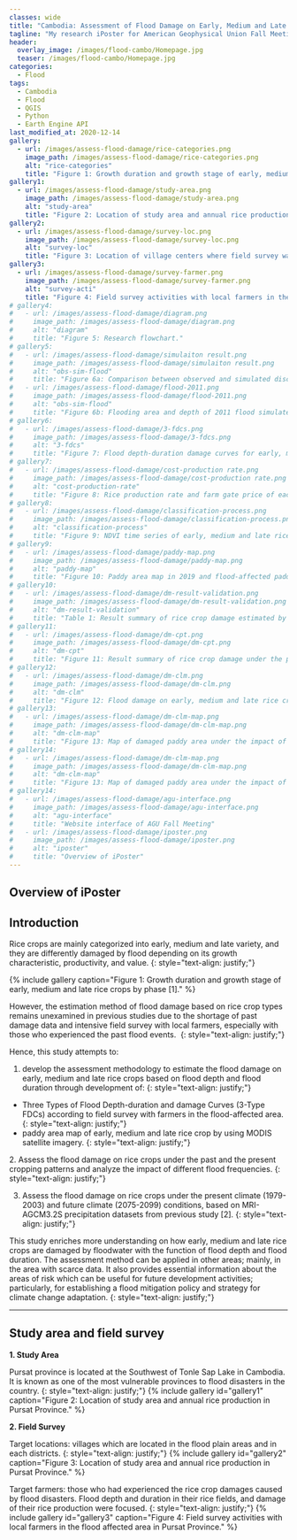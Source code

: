 ```yaml
---
classes: wide
title: "Cambodia: Assessment of Flood Damage on Early, Medium and Late Maturity Rice Crop"
tagline: "My research iPoster for American Geophysical Union Fall Meeting, Online Everywhere 1-17 December 2020."
header:
  overlay_image: /images/flood-cambo/Homepage.jpg
  teaser: /images/flood-cambo/Homepage.jpg
categories:
  - Flood
tags:
  - Cambodia
  - Flood
  - QGIS
  - Python
  - Earth Engine API
last_modified_at: 2020-12-14
gallery:
  - url: /images/assess-flood-damage/rice-categories.png
    image_path: /images/assess-flood-damage/rice-categories.png
    alt: "rice-categories"
    title: "Figure 1: Growth duration and growth stage of early, medium and late rice crops by phase [1]."
gallery1:
  - url: /images/assess-flood-damage/study-area.png
    image_path: /images/assess-flood-damage/study-area.png
    alt: "study-area"
    title: "Figure 2: Location of study area and annual rice production in Pursat Province."
gallery2:
  - url: /images/assess-flood-damage/survey-loc.png
    image_path: /images/assess-flood-damage/survey-loc.png
    alt: "survey-loc"
    title: "Figure 3: Location of village centers where field survey was conducted."
gallery3:
  - url: /images/assess-flood-damage/survey-farmer.png
    image_path: /images/assess-flood-damage/survey-farmer.png
    alt: "survey-acti"
    title: "Figure 4: Field survey activities with local farmers in the flood affected area in Pursat Province."    
# gallery4:
#   - url: /images/assess-flood-damage/diagram.png
#     image_path: /images/assess-flood-damage/diagram.png
#     alt: "diagram"
#     title: "Figure 5: Research flowchart."
# gallery5:
#   - url: /images/assess-flood-damage/simulaiton result.png
#     image_path: /images/assess-flood-damage/simulaiton result.png
#     alt: "obs-sim-flood"
#     title: "Figure 6a: Comparison between observed and simulated discharge of 2011 Flood simulated in RRI model."
#   - url: /images/assess-flood-damage/flood-2011.png
#     image_path: /images/assess-flood-damage/flood-2011.png
#     alt: "obs-sim-flood"
#     title: "Figure 6b: Flooding area and depth of 2011 flood simulated in RRI model."
# gallery6:
#   - url: /images/assess-flood-damage/3-fdcs.png
#     image_path: /images/assess-flood-damage/3-fdcs.png
#     alt: "3-fdcs"
#     title: "Figure 7: Flood depth-duration damage curves for early, medium and late rice crop."
# gallery7:
#   - url: /images/assess-flood-damage/cost-production rate.png
#     image_path: /images/assess-flood-damage/cost-production rate.png
#     alt: "cost-production-rate"
#     title: "Figure 8: Rice production rate and farm gate price of each rice crop type."
# gallery8:
#   - url: /images/assess-flood-damage/classification-process.png
#     image_path: /images/assess-flood-damage/classification-process.png
#     alt: "classification-process"
#     title: "Figure 9: NDVI time series of early, medium and late rice crops from MODIS satellite data (left), diagram of paddy area classification method (right)."
# gallery9:
#   - url: /images/assess-flood-damage/paddy-map.png
#     image_path: /images/assess-flood-damage/paddy-map.png
#     alt: "paddy-map"
#     title: "Figure 10: Paddy area map in 2019 and flood-affected paddy area map in 2011."
# gallery10:
#   - url: /images/assess-flood-damage/dm-result-validation.png
#     image_path: /images/assess-flood-damage/dm-result-validation.png
#     alt: "dm-result-validation"
#     title: "Table 1: Result summary of rice crop damage estimated by 3-Type FDCs and by MRC FDC, compared with reported damage."
# gallery11:
#   - url: /images/assess-flood-damage/dm-cpt.png
#     image_path: /images/assess-flood-damage/dm-cpt.png
#     alt: "dm-cpt"
#     title: "Figure 11: Result summary of rice crop damage under the past and the present cropping patterns from 2-y to 200-y return period floods."    
# gallery12:
#   - url: /images/assess-flood-damage/dm-clm.png
#     image_path: /images/assess-flood-damage/dm-clm.png
#     alt: "dm-clm"
#     title: "Figure 12: Flood damage on early, medium and late rice crop under climate change impact."  
# gallery13:
#   - url: /images/assess-flood-damage/dm-clm-map.png
#     image_path: /images/assess-flood-damage/dm-clm-map.png
#     alt: "dm-clm-map"
#     title: "Figure 13: Map of damaged paddy area under the impact of climate change"
# gallery14:
#   - url: /images/assess-flood-damage/dm-clm-map.png
#     image_path: /images/assess-flood-damage/dm-clm-map.png
#     alt: "dm-clm-map"
#     title: "Figure 13: Map of damaged paddy area under the impact of climate change"
# gallery14:
#   - url: /images/assess-flood-damage/agu-interface.png
#     image_path: /images/assess-flood-damage/agu-interface.png
#     alt: "agu-interface"
#     title: "Website interface of AGU Fall Meeting"
#   - url: /images/assess-flood-damage/iposter.png
#     image_path: /images/assess-flood-damage/iposter.png
#     alt: "iposter"
#     title: "Overview of iPoster"
---
```


## Overview of iPoster

<!-- {% include gallery14 caption="Overview of iPoster on the website of AGU Fall Meeting conference." %} -->

## Introduction
Rice crops are mainly categorized into early, medium and late variety, and they are differently damaged by flood depending on its growth characteristic, productivity, and value.
{: style="text-align: justify;"}

{% include gallery caption="Figure 1: Growth duration and growth stage of early, medium and late rice crops by phase [1]." %}

However, the estimation method of flood damage based on rice crop types remains unexamined in previous studies due to the shortage of past damage data and intensive field survey with local farmers, especially with those who experienced the past flood events. 
{: style="text-align: justify;"}

Hence, this study attempts to:
1. develop the assessment methodology to estimate the flood damage on early, medium and late rice crops based on flood depth and flood duration through development of:
{: style="text-align: justify;"}

* Three Types of Flood Depth-duration and damage Curves (3-Type FDCs) according to field survey with farmers in the flood-affected area.
{: style="text-align: justify;"}
* paddy area map of early, medium and late rice crop by using MODIS satellite imagery.
{: style="text-align: justify;"}

2. Assess the flood damage on rice crops under the past and the present cropping patterns and analyze the impact of different flood frequencies.
{: style="text-align: justify;"}

3. Assess the flood damage on rice crops under the present climate (1979-2003) and future climate (2075-2099) conditions, based on MRI-AGCM3.2S precipitation datasets from previous study [2].
{: style="text-align: justify;"}


This study enriches more understanding on how early, medium and late rice crops are damaged by floodwater with the function of flood depth and flood duration. The assessment method can be applied in other areas; mainly, in the area with scarce data. It also provides essential information about the areas of risk which can be useful for future development activities; particularly, for establishing a flood mitigation policy and strategy for climate change adaptation.
{: style="text-align: justify;"}

-----
## Study area and field survey

**1. Study Area**

Pursat province is located at the Southwest of Tonle Sap Lake in Cambodia. It is known as one of the most vulnerable provinces to flood disasters in the country.
{: style="text-align: justify;"}
{% include gallery id="gallery1" caption="Figure 2: Location of study area and annual rice production in Pursat Province." %}

**2. Field Survey**

Target locations: villages which are located in the flood plain areas and in each districts.
{: style="text-align: justify;"}
{% include gallery id="gallery2" caption="Figure 3: Location of study area and annual rice production in Pursat Province." %}

Target farmers: those who had experienced the rice crop damages caused by flood disasters. Flood depth and duration in their rice fields, and damage of their rice production were focused.
{: style="text-align: justify;"}
{% include gallery id="gallery3" caption="Figure 4: Field survey activities with local farmers in the flood affected area in Pursat Province." %}

<!-- ## Methodology

Figure 5 shows the conceptual framework of this study.
{: style="text-align: justify;"}
{% include gallery id="gallery4" caption="Figure 5: Research flowchart." %}

**1. Flood Simulation**

The simulation of flood events including 2011 flood (Figure 6a & 6b), 2-y to 200-y return period floods, and floods under present and future climate were conducted using Rainfall-Runoff Inundation (RRI) model [3].
{: style="text-align: justify;"}
{% include gallery id="gallery5" caption="Figure 6: a) Comparison between observed and simulated discharge of 2011 Flood simulated in RRI model. b) Flooding area and depth of 2011 flood simulated in RRI model." %}

**2. Development of 3-Types FDCs**

The data collected from field survey with 95 local farmers were used to develop flood depth-duration damage curves (Figure 7) and also to determine the rice production rate and farm gate price for damage cost calculation (Figure 8).
{: style="text-align: justify;"}
{% include gallery id="gallery6" caption="Figure 7: Flood depth-duration damage curves for early, medium and late rice crop." %}

{% include gallery id="gallery7" caption="Figure 8: Rice production rate and farm gate price of each rice crop type." %}

**3. Development of Paddy Area Map**

Based on the report from local government which indicates the location of early, medium and late paddy areas, the characteristics of NDVI time series for each type of rice were observed from MODIS Satellite Data (Figure 9. left). From this observation, the method to classify the paddy areas for early, medium and late rice crops were determined (Figure 9. right).
{: style="text-align: justify;"}

{% include gallery id="gallery8" caption="Figure 9: NDVI time series of early, medium and late rice crops from MODIS satellite data (left), diagram of paddy area classification method (right)." %}

By following the above classification method, the paddy area map in 2019 (present cropping pattern) and flood-affected paddy area map in 2011 (past cropping pattern) were developed.
{: style="text-align: justify;"}

{% include gallery id="gallery9" caption="Figure 10: Paddy area map in 2019 and flood-affected paddy area map in 2011." %} -->

<!-- ## Flood damage assessment

**1. Validation of Assessment Method**

The flood damages were assessed based on flood simulation, paddy area map, and 3-Type FDCs. The results were compared with the damage estimated by using previous method (Table 1). 
{: style="text-align: justify;"}
{% include gallery id="gallery10" caption="Table 1: Result summary of rice crop damage estimated by 3-Type FDCs and by MRC FDC, compared with reported damage." %}

Table 1. Result summary of rice crop damage estimated by 3-Type FDCs and by MRC FDC, compared with reported damage.

* The total damage of rice crop estimated by 3-Type FDCs well agreed with the reported damage.
{: style="text-align: justify;"}
* The newly developed method could assess the damage based on rice type, while it is unable with the conventional MRC method.
{: style="text-align: justify;"}

**2. Assessment under Past and Present Cropping Pattern**

Under the flood magnitude of various return period, the rice crop damage on past and present cropping patterns were assessed based on 3-Type FDCs.
{: style="text-align: justify;"}

{% include gallery id="gallery11" caption="Figure 11: Result summary of rice crop damage under the past and the present cropping patterns from 2-y to 200-y return period floods." %}

* Damage area and damage cost of present cropping pattern were overall greater than the past. It also increases following the larger flood magnitudes.
{: style="text-align: justify;"}
* Under present cropping pattern, the damage is mainly attributed to Early rice crop, while in the past cropping pattern, the main contribution is from Late rice crop.
{: style="text-align: justify;"}
* First, it is because the area of rice cultivation expanded significantly in the present pattern. Last is because early rice has high price and production rate compared to others, so the more early rice is grown, the more damage comes from early rice.
{: style="text-align: justify;"}

Therefore, present cropping pattern requires higher budget for saving rice production chain after flooding. This information can be used for long-term cost-benefit analysis.
{: style="text-align: justify;"}

**3. Assessment under Present and Future Climate**

Based on MRI-AGCM3.2S precipitation datasets from previous study [2], the damage under the past and future climate were assessed (Figure12).
{: style="text-align: justify;"}

{% include gallery id="gallery12" caption="Figure 12: Flood damage on early, medium and late rice crop under climate change impact." %}


* There would be overall growth of rice crop damage in the future climate.
{: style="text-align: justify;"}
* Total damage under future climate would be more than 35,000 ha or 25 million USD = 14% higher than damage under present climate.
{: style="text-align: justify;"}

{% include gallery id="gallery13" caption="Figure 13: Map of damaged paddy area under the impact of climate change." %}

* Bakan and Kandieng district are the most affected and damaged area in the future climate condition since they have more rice fields compared to others.
{: style="text-align: justify;"}

## Conclusion and acknowledgement

**Summary**

* Flood Depth-duration damage Curves (3-Type FDCs) for Early, Medium and Late rice crop were developed and showed more advantages over previous assessment methods.
* Comparison of cropping patterns, and analysis of climate change impact were studied.
* Method for creating Paddy Area Map based on MODIS satellite image was developed.


**Impact**

* This study enriches more understanding on how early, medium and late rice crops are affected by floodwater with the function of flood depth and flood duration.
* The developed method can be applicable in other areas; particularly, in area with scarce data.
* This study also provides an essential information about the areas of risk based on flood damage estimation and the impact of climate change on all types of rice crop
* It can be useful for future development activities; in particular, when it comes to establishing a flood mitigation policy for the sake of disaster risk reduction and implementing the flood mitigation actions for climate change adaptation. 


**Acknowledgement**

This research was financially supported by Japanese Government (MEXT) Scholarship Program, educational support and guidance from River and Environmental Engineering Laboratory at The University of Tokyo. Furthermore, the field investigation was supported by JSPS KAKENHI Grant Number 18H03823 and the Water Cycle Data Integrator, Academic-Industry Collaboration Program, The University of Tokyo. The author also would like to highly appreciate all persons concerned and Cambodian government officers who helped facilitate towards the completion of this study. 
## Reference
[1]  IRRI, “Crop calendar,” tech. rep., International Rice Research Institute.

[2] B.B.Shrestha,E.D.P.Perera,S.Kudo,M.Miyamoto,Y.Yamazaki,D.Kuribayashi, H. Sawano, T. Sayama, J. Magome, A. Hasegawa, et al., “Assessing flood disaster impacts in agriculture under climate change in the river basins of southeast asia,” Natural Hazards, vol. 97, no. 1, pp. 157–192, 2019.

[3] T. Sayama, G. Ozawa, T. Kawakami, S. Nabesaka, and K. Fukami, “Rainfall– runoff–inundation analysis of the 2010 pakistan flood in the kabul river basin,” Hydrological Sciences Journal, vol. 57, no. 2, pp. 298–312, 2012. -->